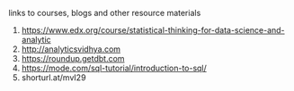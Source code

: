 links to courses, blogs and other resource materials

1. https://www.edx.org/course/statistical-thinking-for-data-science-and-analytic
2. http://analyticsvidhya.com
3. https://roundup.getdbt.com
4. https://mode.com/sql-tutorial/introduction-to-sql/
5. shorturl.at/mvI29
